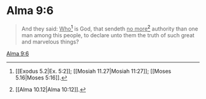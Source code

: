 # Alma 9:6

> And they said: <u>Who</u>[^a] is God, that sendeth <u>no more</u>[^b] authority than one man among this people, to declare unto them the truth of such great and marvelous things?

[Alma 9:6](https://www.churchofjesuschrist.org/study/scriptures/bofm/alma/9?lang=eng&id=p6#p6)


[^a]: [[Exodus 5.2|Ex. 5:2]]; [[Mosiah 11.27|Mosiah 11:27]]; [[Moses 5.16|Moses 5:16]].  
[^b]: [[Alma 10.12|Alma 10:12]].  
